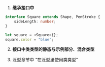 1. **继承接口中**

```ts
interface Square extends Shape, PenStroke {
    sideLength: number;
}

let square = <Square>{};
square.color = "blue";
```

2. **接口中类类型的静态与示例部分**、**混合类型**

3. 泛型章节中 “在泛型里使用类类型”
